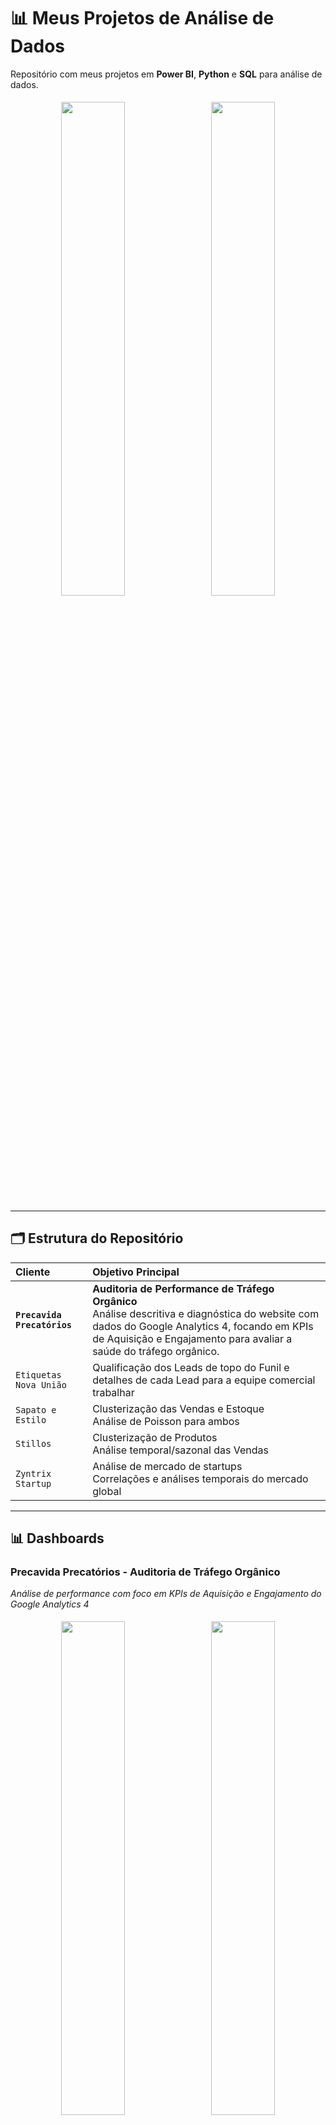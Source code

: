 # 📊 Meus Projetos de Análise de Dados

Repositório com meus projetos em **Power BI**, **Python** e **SQL** para análise de dados.

<div align="center">
  <img src="https://i.imgur.com/QFGMQZp.png" width="45%" style="margin:5px;"> 
  <img src="https://i.imgur.com/NKR5Uo9.png" width="45%" style="margin:5px;">
</div>

---

## 🗂️ Estrutura do Repositório

| Cliente | Objetivo Principal |
| :--- | :--- |
| **`Precavida Precatórios`** | **Auditoria de Performance de Tráfego Orgânico**<br>Análise descritiva e diagnóstica do website com dados do Google Analytics 4, focando em KPIs de Aquisição e Engajamento para avaliar a saúde do tráfego orgânico. |
| `Etiquetas Nova União` | Qualificação dos Leads de topo do Funil e detalhes de cada Lead para a equipe comercial trabalhar |
| `Sapato e Estilo` | Clusterização das Vendas e Estoque<br>Análise de Poisson para ambos |
| `Stillos` | Clusterização de Produtos<br>Análise temporal/sazonal das Vendas |
| `Zyntrix Startup` | Análise de mercado de startups<br>Correlações e análises temporais do mercado global |

---

## 📊 Dashboards

### Precavida Precatórios - Auditoria de Tráfego Orgânico
*Análise de performance com foco em KPIs de Aquisição e Engajamento do Google Analytics 4*
<div align="center">
  <img src="https://i.imgur.com/QFGMQZp.png" width="45%" style="margin:5px;">
  <img src="https://i.imgur.com/NKR5Uo9.png" width="45%" style="margin:5px;">
</div>

### Etiquetas Nova União
<div align="center">
  <img src="https://i.imgur.com/d5Gvhp6.png" width="45%" style="margin:5px;">
  <img src="https://i.imgur.com/PpsbFfR.png" width="45%" style="margin:5px;">
</div>





### Sapato e Estilo
<div align="center">
  <img src="https://i.imgur.com/cKOOBVj.png" width="45%">
  <img src="https://i.imgur.com/upJ0SfU.png" width="45%">
  <br>
  <img src="https://i.imgur.com/tMm2TF9.png" width="45%">
  <img src="https://i.imgur.com/ovGopDY.png" width="45%">
</div>

### Zyntrix Startup
<div align="center">
  <img src="https://i.imgur.com/VJtxbTM.png" width="45%" style="margin:5px;">
  <img src="https://i.imgur.com/mD1IjIl.png" width="45%" style="margin:5px;">
</div>

---

## 🛠️ Tecnologias Utilizadas

<p align="left">
  <img src="https://img.shields.io/badge/Power%20BI-F2C811?style=for-the-badge&logo=Power%20BI&logoColor=black" alt="Power BI">
  <img src="https://img.shields.io/badge/Python-3776AB?style=for-the-badge&logo=python&logoColor=white" alt="Python">
  <img src="https://img.shields.io/badge/SQL-4479A1?style=for-the-badge&logo=postgresql&logoColor=white" alt="SQL">
  <img src="https://img.shields.io/badge/Google%20Analytics-FFC107?style=for-the-badge&logo=google-analytics&logoColor=black" alt="Google Analytics">
</p>

---

## 📫 Contato

<div align="left">
  <a href="https://www.linkedin.com/in/seu-linkedin" target="_blank">
    <img src="https://img.shields.io/badge/LinkedIn-0077B5?style=for-the-badge&logo=linkedin&logoColor=white" alt="LinkedIn">
  </a>
  <a href="mailto:seu-email@provedor.com">
    <img src="https://img.shields.io/badge/Email-D14836?style=for-the-badge&logo=gmail&logoColor=white" alt="Email">
  </a>
</div>